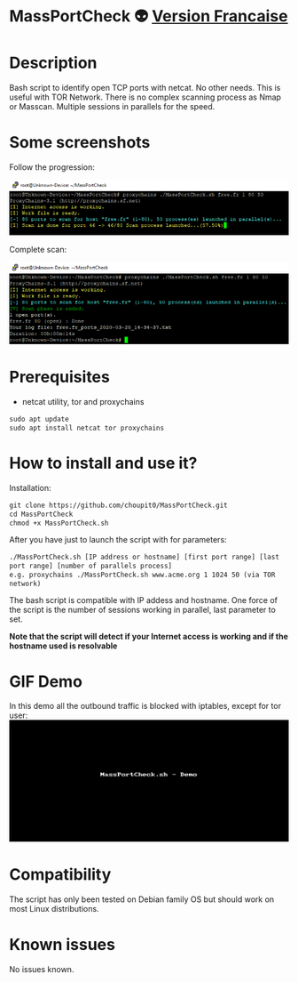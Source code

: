 # MassPortCheck :alien: [Version Francaise](https://github.com/choupit0/MassPortCheck/blob/master/README-FR.md)
# Description
Bash script to identify open TCP ports with netcat. No other needs. This is useful with TOR Network. There is no complex scanning process as Nmap or Masscan.
Multiple sessions in parallels for the speed. 

# Some screenshots
Follow the progression:

![Example Progression](screenshots/Progression.PNG)

Complete scan:

![Example Ended](screenshots/MassPortCheck.PNG)

# Prerequisites
- netcat utility, tor and proxychains
```
sudo apt update
sudo apt install netcat tor proxychains
```
# How to install and use it?
Installation:
```
git clone https://github.com/choupit0/MassPortCheck.git
cd MassPortCheck
chmod +x MassPortCheck.sh
```
After you have just to launch the script with for parameters:
```
./MassPortCheck.sh [IP address or hostname] [first port range] [last port range] [number of parallels process]
e.g. proxychains ./MassPortCheck.sh www.acme.org 1 1024 50 (via TOR network)
```
The bash script is compatible with IP addess and hostname. One force of the script is the number of sessions working in parallel, last parameter to set.

**Note that the script will detect if your Internet access is working and if the hostname used is resolvable**
# GIF Demo
In this demo all the outbound traffic is blocked with iptables, except for tor user:
![Example Demo](demo/MassPortCheck_Demo.gif)

# Compatibility
The script has only been tested on Debian family OS but should work on most Linux distributions.

# Known issues
No issues known.
